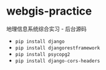 # webgis-practice
地理信息系统综合实习 - 后台源码

- `pip install django`
- `pip install djangorestframework`
- `pip install psycopg2`
- `pip install django-cors-headers`
